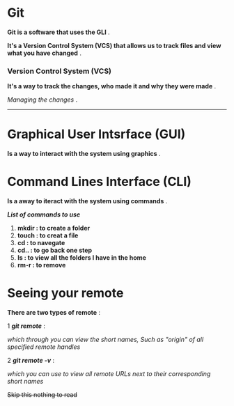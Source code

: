 # Git
**Git is a software that uses the GLI** .

**It's a Version Control System (VCS) that allows us to track files and view what you have changed** .

### Version Control System (VCS) 

**It's a way to track the changes, who made it and why they were made** .

*_Managing the changes_* .

---
# Graphical User Intsrface (GUI) 

**Is a way to interact with the system using graphics** .

# Command Lines Interface (CLI)

**Is a away to iteract with the system using commands** .

***List of commands to use*** 

1. **mkdir : to create a folder**
2. **touch : to creat a file** 
3. **cd : to navegate** 
4. **cd.. : to go back one step**
5. **ls : to view all the folders I have in the home** 
6. **rm-r : to remove**

# Seeing your remote 

**There are two types of remote** :

1 ***git remote*** :

*_which through you can view the  short names, Such as "origin" of all specified remote handles_* 

2 ***git remote -v*** :

*_which you can use to view all remote URLs next to their corresponding short names_*

~~Skip this nothing to read~~






